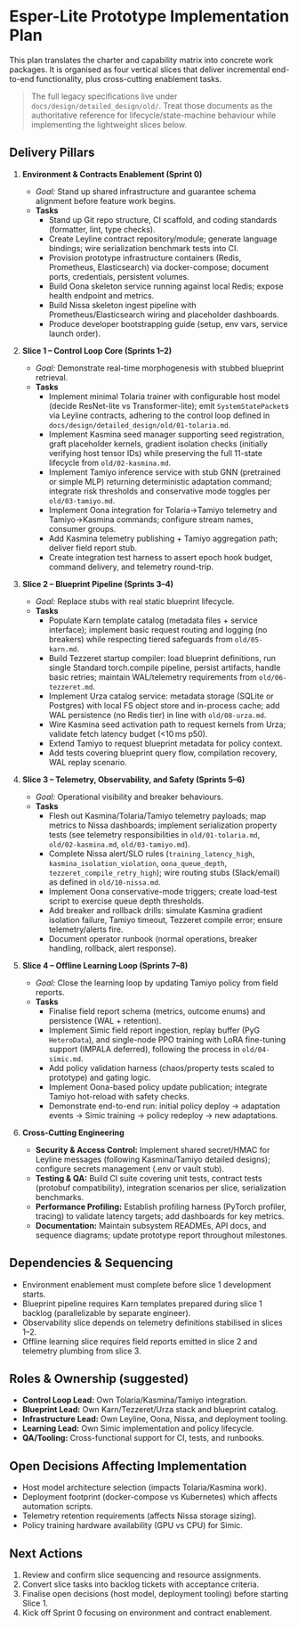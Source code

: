 # Esper-Lite Prototype Implementation Plan

This plan translates the charter and capability matrix into concrete work packages. It is organised as four vertical slices that deliver incremental end-to-end functionality, plus cross-cutting enablement tasks.

> The full legacy specifications live under `docs/design/detailed_design/old/`. Treat those documents as the authoritative reference for lifecycle/state-machine behaviour while implementing the lightweight slices below.

## Delivery Pillars

1. **Environment & Contracts Enablement (Sprint 0)**
   - *Goal:* Stand up shared infrastructure and guarantee schema alignment before feature work begins.
   - **Tasks**
     - Stand up Git repo structure, CI scaffold, and coding standards (formatter, lint, type checks).
     - Create Leyline contract repository/module; generate language bindings; wire serialization benchmark tests into CI.
     - Provision prototype infrastructure containers (Redis, Prometheus, Elasticsearch) via docker-compose; document ports, credentials, persistent volumes.
     - Build Oona skeleton service running against local Redis; expose health endpoint and metrics.
     - Build Nissa skeleton ingest pipeline with Prometheus/Elasticsearch wiring and placeholder dashboards.
     - Produce developer bootstrapping guide (setup, env vars, service launch order).

2. **Slice 1 – Control Loop Core (Sprints 1–2)**
   - *Goal:* Demonstrate real-time morphogenesis with stubbed blueprint retrieval.
   - **Tasks**
     - Implement minimal Tolaria trainer with configurable host model (decide ResNet-lite vs Transformer-lite); emit `SystemStatePacket`s via Leyline contracts, adhering to the control loop defined in `docs/design/detailed_design/old/01-tolaria.md`.
     - Implement Kasmina seed manager supporting seed registration, graft placeholder kernels, gradient isolation checks (initially verifying host tensor IDs) while preserving the full 11-state lifecycle from `old/02-kasmina.md`.
     - Implement Tamiyo inference service with stub GNN (pretrained or simple MLP) returning deterministic adaptation command; integrate risk thresholds and conservative mode toggles per `old/03-tamiyo.md`.
     - Implement Oona integration for Tolaria→Tamiyo telemetry and Tamiyo→Kasmina commands; configure stream names, consumer groups.
     - Add Kasmina telemetry publishing + Tamiyo aggregation path; deliver field report stub.
     - Create integration test harness to assert epoch hook budget, command delivery, and telemetry round-trip.

3. **Slice 2 – Blueprint Pipeline (Sprints 3–4)**
   - *Goal:* Replace stubs with real static blueprint lifecycle.
   - **Tasks**
     - Populate Karn template catalog (metadata files + service interface); implement basic request routing and logging (no breakers) while respecting tiered safeguards from `old/05-karn.md`.
     - Build Tezzeret startup compiler: load blueprint definitions, run single Standard torch.compile pipeline, persist artifacts, handle basic retries; maintain WAL/telemetry requirements from `old/06-tezzeret.md`.
     - Implement Urza catalog service: metadata storage (SQLite or Postgres) with local FS object store and in-process cache; add WAL persistence (no Redis tier) in line with `old/08-urza.md`.
     - Wire Kasmina seed activation path to request kernels from Urza; validate fetch latency budget (<10 ms p50).
     - Extend Tamiyo to request blueprint metadata for policy context.
     - Add tests covering blueprint query flow, compilation recovery, WAL replay scenario.

4. **Slice 3 – Telemetry, Observability, and Safety (Sprints 5–6)**
   - *Goal:* Operational visibility and breaker behaviours.
   - **Tasks**
     - Flesh out Kasmina/Tolaria/Tamiyo telemetry payloads; map metrics to Nissa dashboards; implement serialization property tests (see telemetry responsibilities in `old/01-tolaria.md`, `old/02-kasmina.md`, `old/03-tamiyo.md`).
     - Complete Nissa alert/SLO rules (`training_latency_high`, `kasmina_isolation_violation`, `oona_queue_depth`, `tezzeret_compile_retry_high`); wire routing stubs (Slack/email) as defined in `old/10-nissa.md`.
     - Implement Oona conservative-mode triggers; create load-test script to exercise queue depth thresholds.
     - Add breaker and rollback drills: simulate Kasmina gradient isolation failure, Tamiyo timeout, Tezzeret compile error; ensure telemetry/alerts fire.
     - Document operator runbook (normal operations, breaker handling, rollback, alert response).

5. **Slice 4 – Offline Learning Loop (Sprints 7–8)**
   - *Goal:* Close the learning loop by updating Tamiyo policy from field reports.
   - **Tasks**
     - Finalise field report schema (metrics, outcome enums) and persistence (WAL + retention).
     - Implement Simic field report ingestion, replay buffer (PyG `HeteroData`), and single-node PPO training with LoRA fine-tuning support (IMPALA deferred), following the process in `old/04-simic.md`.
     - Add policy validation harness (chaos/property tests scaled to prototype) and gating logic.
     - Implement Oona-based policy update publication; integrate Tamiyo hot-reload with safety checks.
     - Demonstrate end-to-end run: initial policy deploy → adaptation events → Simic training → policy redeploy → new adaptations.

6. **Cross-Cutting Engineering**
   - **Security & Access Control:** Implement shared secret/HMAC for Leyline messages (following Kasmina/Tamiyo detailed designs); configure secrets management (.env or vault stub).
   - **Testing & QA:** Build CI suite covering unit tests, contract tests (protobuf compatibility), integration scenarios per slice, serialization benchmarks.
   - **Performance Profiling:** Establish profiling harness (PyTorch profiler, tracing) to validate latency targets; add dashboards for key metrics.
   - **Documentation:** Maintain subsystem READMEs, API docs, and sequence diagrams; update prototype report throughout milestones.

## Dependencies & Sequencing
- Environment enablement must complete before slice 1 development starts.
- Blueprint pipeline requires Karn templates prepared during slice 1 backlog (parallelizable by separate engineer).
- Observability slice depends on telemetry definitions stabilised in slices 1–2.
- Offline learning slice requires field reports emitted in slice 2 and telemetry plumbing from slice 3.

## Roles & Ownership (suggested)
- **Control Loop Lead:** Own Tolaria/Kasmina/Tamiyo integration.
- **Blueprint Lead:** Own Karn/Tezzeret/Urza stack and blueprint catalog.
- **Infrastructure Lead:** Own Leyline, Oona, Nissa, and deployment tooling.
- **Learning Lead:** Own Simic implementation and policy lifecycle.
- **QA/Tooling:** Cross-functional support for CI, tests, and runbooks.

## Open Decisions Affecting Implementation
- Host model architecture selection (impacts Tolaria/Kasmina work).
- Deployment footprint (docker-compose vs Kubernetes) which affects automation scripts.
- Telemetry retention requirements (affects Nissa storage sizing).
- Policy training hardware availability (GPU vs CPU) for Simic.

## Next Actions
1. Review and confirm slice sequencing and resource assignments.
2. Convert slice tasks into backlog tickets with acceptance criteria.
3. Finalise open decisions (host model, deployment tooling) before starting Slice 1.
4. Kick off Sprint 0 focusing on environment and contract enablement.
